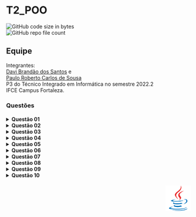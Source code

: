 <html>
  <body>
    <h1> T2_POO </h1>
 
  <div font-size = 0 ><img alt="GitHub code size in bytes" src="https://img.shields.io/github/languages/code-size/PRoberto23/T2_POO"></div> 
  <div font-size = 0 ><img alt="GitHub repo file count" src="https://img.shields.io/github/directory-file-count/PRoberto23/T2_POO"></div>

<h2> Equipe </h2>
Integrantes: <br>
<a title = "Você será direcionado ao perfil nessa mesma aba" href = "https://github.com//DaviCaroco" >Davi Brandão dos Santos</a> e<br>
<a title = "Você será direcionado ao perfil nessa mesma aba" href = "https://github.com//PRoberto23">Paulo Roberto Carlos de Sousa</a><br>
P3 do Técnico Integrado em Informática no semestre 2022.2 <br>
IFCE Campus Fortaleza.<br>

<h3>Questões</h3>
<h4>
  <details><summary><b>Questão 01</b></summary></b>
  <p> Faça um programa que receba um número inteiro e verifique se é par ou ímpar. </p>
  </details>
    <details><summary><b>Questão 02</b></summary></b>
  <p> Faça um programa que mostre o menu de opções a seguir, receba a opção do usuário e os dados necessários para executar cada operação.
Menu de opções:
1. Somar dois números;
2.Raiz quadrada de um número. </p>
  </details>
  <details><summary><b>Questão 03</b></summary>
  <p> Faça um programa para resolver equações do 2° grau. </p>
  </details>
  <details><summary><b>Questão 04</b></summary>
  <p>Faça um programa que mostre a data e hora do sistema nos seguintes formatos: DD/MM/AAAA - mês por extenso e hora:minuto.</p>
  </details>
  <details><summary><b>Questão 05</b></summary>
  <p>Faça um programa que leia um número N que indica quantos valores inteiros e positivos devem ser lidos a seguir. Para cada número lido, mostre uma tabela contendo o valor lido e o fatorial desse valor.</p>
  </details>
  <details><summary><b>Questão 06</b></summary>
  <p>Faça um programa que receba um número inteiro maior que 1, verifique se o número fornecido é primo ou não e mostre uma mensagem de número primo ou de número não primo.</p>
  </details>
  <details><summary><b>Questão 07</b></summary>
  <p>Em um campeonato de futebol existem cinco times e cada um possui onze jogadores. Faça um programa que receba a idade, o peso e a altura de cada um dos jogadores, calcule e mostre:
a) A quantidade de jogadores com idade inferior a 18 anos;
b) A média das idades dos jogadores de cada time;
c) A média das alturas de todos os jogadores do campeonato;
d) A porcentagem de jogadores com mais de 80kg entre todos os jogadores do campeonato.</p>
  </details>
 <details><summary><b>Questão 08</b></summary>
  <p>Faça um programa que apresente o menu de opções a seguir, permita ao usuário escolher a opção desejada, receba os dados necessários para executar a operação e mostre o resultado. Verifique a possibilidade de opção inválida e não se preocupe com restrições do tipo salário inválido.</p>
  </details>
   <details><summary><b>Questão 09</b></summary>
  <p>Faça um programa que receba vários números, calcule e mostre:
a) A soma dos números digitados;
b) A quantidade de números digitados;
c) A média dos números digitados;
d) O maior número digitado;
e) O menor número digitado;
f) A média dos números pares;
g) A porcentagem dos números ímpares entre todos os números digitados.
(Finalize a entrada de dados com a digitação do número 30.000).</p>
  </details>
   <details><summary><b>Questão 10</b></summary>
  <p>Faça um programa que mostre as tabuadas dos números de 1 a 10.</p>
  </details>
  </h4>
  <div align = "right">
  <img alt="Java-Java" height="70" width="70" src="https://raw.githubusercontent.com/devicons/devicon/master/icons/java/java-original.svg">
  </div>
</body>
</html>
